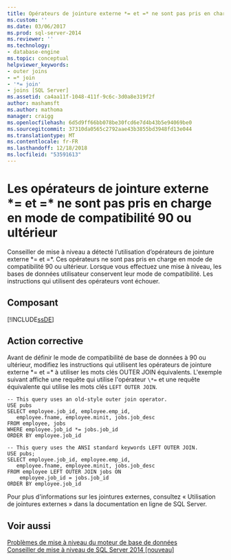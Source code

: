 ```yaml
---
title: Opérateurs de jointure externe *= et =* ne sont pas pris en charge en mode de compatibilité 90 ou ultérieur | Microsoft Docs
ms.custom: ''
ms.date: 03/06/2017
ms.prod: sql-server-2014
ms.reviewer: ''
ms.technology:
- database-engine
ms.topic: conceptual
helpviewer_keywords:
- outer joins
- =* join
- '*= join'
- joins [SQL Server]
ms.assetid: ca4aa11f-1048-411f-9c6c-3d0a8e319f2f
author: mashamsft
ms.author: mathoma
manager: craigg
ms.openlocfilehash: 6d5d9ff66bb078be30fcd6e7d4b43b5e94069be0
ms.sourcegitcommit: 37310da0565c2792aae43b3855bd3948fd13e044
ms.translationtype: MT
ms.contentlocale: fr-FR
ms.lasthandoff: 12/18/2018
ms.locfileid: "53591613"
---
```

# <a name="outer-join-operators--and--are-not-supported-in-90-or-later-compatibility-modes"></a>Les opérateurs de jointure externe \*= et =\* ne sont pas pris en charge en mode de compatibilité 90 ou ultérieur
  Conseiller de mise à niveau a détecté l’utilisation d’opérateurs de jointure externe \*= et =\*. Ces opérateurs ne sont pas pris en charge en mode de compatibilité 90 ou ultérieur. Lorsque vous effectuez une mise à niveau, les bases de données utilisateur conservent leur mode de compatibilité. Les instructions qui utilisent des opérateurs vont échouer.  
  
## <a name="component"></a>Composant  
 [!INCLUDE[ssDE](../../includes/ssde-md.md)]  
  
## <a name="corrective-action"></a>Action corrective  
 Avant de définir le mode de compatibilité de base de données à 90 ou ultérieur, modifiez les instructions qui utilisent les opérateurs de jointure externe \*= et =\* à utiliser les mots clés OUTER JOIN équivalents. L'exemple suivant affiche une requête qui utilise l'opérateur `\*=` et une requête équivalente qui utilise les mots clés `LEFT OUTER JOIN`.  
  
```  
-- This query uses an old-style outer join operator.  
USE pubs  
SELECT employee.job_id, employee.emp_id,  
   employee.fname, employee.minit, jobs.job_desc  
FROM employee, jobs   
WHERE employee.job_id *= jobs.job_id  
ORDER BY employee.job_id  
  
-- This query uses the ANSI standard keywords LEFT OUTER JOIN.  
USE pubs;  
SELECT employee.job_id, employee.emp_id,  
   employee.fname, employee.minit, jobs.job_desc  
FROM employee LEFT OUTER JOIN jobs ON   
    employee.job_id = jobs.job_id  
ORDER BY employee.job_id  
```  
  
 Pour plus d'informations sur les jointures externes, consultez « Utilisation de jointures externes » dans la documentation en ligne de SQL Server.  
  
## <a name="see-also"></a>Voir aussi  
 [Problèmes de mise à niveau du moteur de base de données](../../../2014/sql-server/install/database-engine-upgrade-issues.md)   
 [Conseiller de mise à niveau de SQL Server 2014 &#91;nouveau&#93;](/sql/2014/sql-server/install/sql-server-2014-upgrade-advisor)  
  
  
